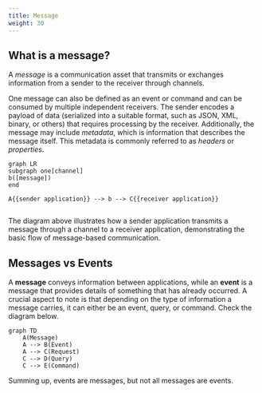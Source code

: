 ```yaml
---
title: Message
weight: 30
---
```


## What is a message?
A _message_ is a communication asset that transmits or exchanges information from a sender to the receiver through channels.

One message can also be defined as an event or command and can be consumed by multiple independent receivers. The sender encodes a payload of data (serialized into a suitable format, such as JSON, XML, binary, or others) that requires processing by the receiver. Additionally, the message may include _metadata_, which is information that describes the message itself. This metadata is commonly referred to as _headers_ or _properties_.

``` mermaid
graph LR
subgraph one[channel]
b([message])
end

A{{sender application}} --> b --> C{{receiver application}}
  
```

The diagram above illustrates how a sender application transmits a message through a channel to a receiver application, demonstrating the basic flow of message-based communication.

## Messages vs Events
A **message** conveys information between applications, while an **event** is a message that provides details of something that has already occurred. A crucial aspect to note is that depending on the type of information a message carries, it can either be an event, query, or command. Check the diagram below.

``` mermaid
graph TD
    A(Message)
    A --> B(Event)
    A --> C(Request)
    C --> D(Query)
    C --> E(Command)
```

Summing up, events are messages, but not all messages are events.
